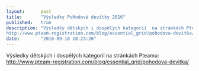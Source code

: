 ```yaml
---
layout:      post
title:       "Výsledky PoHodové devítky 2016"
published:   true
description: "Výsledky dětských i dospělých kategorií  na stránkách Pteamu:
http://www.pteam-registration.com/blog/essential_grid/pohodova-devitka/"
date:        "2016-09-18 18:23:26"
---
```


Výsledky dětských i dospělých kategorií  na stránkách Pteamu:
http://www.pteam-registration.com/blog/essential_grid/pohodova-devitka/